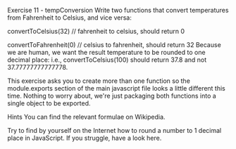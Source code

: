Exercise 11 - tempConversion
Write two functions that convert temperatures from Fahrenheit to Celsius, and vice versa:

convertToCelsius(32) // fahrenheit to celsius, should return 0

convertToFahrenheit(0) // celsius to fahrenheit, should return 32
Because we are human, we want the result temperature to be rounded to one decimal place: i.e., convertToCelsius(100) should return 37.8 and not 37.77777777777778.

This exercise asks you to create more than one function so the module.exports section of the main javascript file looks a little different this time. Nothing to worry about, we're just packaging both functions into a single object to be exported.

Hints
You can find the relevant formulae on Wikipedia.

Try to find by yourself on the Internet how to round a number to 1 decimal place in JavaScript. If you struggle, have a look here.

